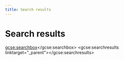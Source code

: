 ```yaml
---
title: Search results
---
```


# Search results

<gcse:searchbox></gcse:searchbox>
<gcse:searchresults linktarget="_parent"></gcse:searchresults>
